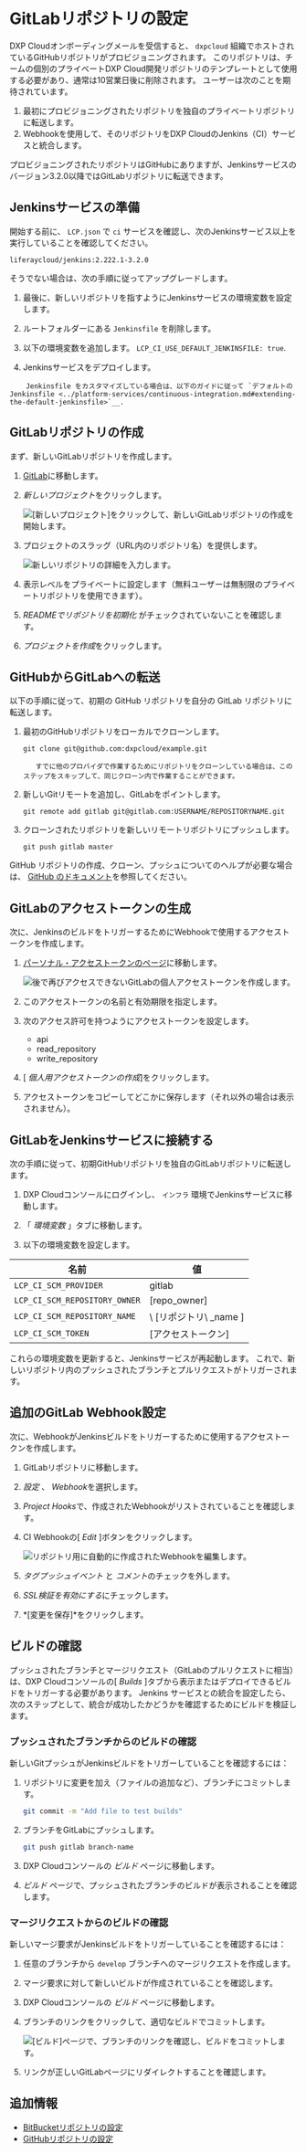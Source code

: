 # GitLabリポジトリの設定

DXP Cloudオンボーディングメールを受信すると、 `dxpcloud` 組織でホストされているGitHubリポジトリがプロビジョニングされます。 このリポジトリは、チームの個別のプライベートDXP Cloud開発リポジトリのテンプレートとして使用する必要があり、通常は10営業日後に削除されます。 ユーザーは次のことを期待されています。

1.  最初にプロビジョニングされたリポジトリを独自のプライベートリポジトリに転送します。
2.  Webhookを使用して、そのリポジトリをDXP CloudのJenkins（CI）サービスと統合します。

プロビジョニングされたリポジトリはGitHubにありますが、Jenkinsサービスのバージョン3.2.0以降ではGitLabリポジトリに転送できます。

## Jenkinsサービスの準備

開始する前に、 `LCP.json` で `ci` サービスを確認し、次のJenkinsサービス以上を実行していることを確認してください。

    liferaycloud/jenkins:2.222.1-3.2.0

そうでない場合は、次の手順に従ってアップグレードします。

1.  最後に、新しいリポジトリを指すようにJenkinsサービスの環境変数を設定します。

2.  ルートフォルダーにある `Jenkinsfile` を削除します。

3.  以下の環境変数を追加します。 `LCP_CI_USE_DEFAULT_JENKINSFILE: true`.

4.  Jenkinsサービスをデプロイします。

<!-- end list -->

``` note::
    Jenkinsfile をカスタマイズしている場合は、以下のガイドに従って `デフォルトの Jenkinsfile <../platform-services/continuous-integration.md#extending-the-default-jenkinsfile>`__.
```

## GitLabリポジトリの作成

まず、新しいGitLabリポジトリを作成します。

1.  [GitLab](https://gitlab.com)に移動します。

2.  *新しいプロジェクト*をクリックします。

    ![[新しいプロジェクト]をクリックして、新しいGitLabリポジトリの作成を開始します。](./configuring-your-gitlab-repository/images/01.png)

3.  プロジェクトのスラッグ（URL内のリポジトリ名）を提供します。

    ![新しいリポジトリの詳細を入力します。](./configuring-your-gitlab-repository/images/02.png)

4.  表示レベルをプライベートに設定します（無料ユーザーは無制限のプライベートリポジトリを使用できます）。

5.  *READMEでリポジトリを初期化* がチェックされていないことを確認します。

6.  *プロジェクトを作成*をクリックします。

## GitHubからGitLabへの転送

以下の手順に従って、初期の GitHub リポジトリを自分の GitLab リポジトリに転送します。

1.  最初のGitHubリポジトリをローカルでクローンします。

    `git clone git@github.com:dxpcloud/example.git`

    ``` note::
       すでに他のプロバイダで作業するためにリポジトリをクローンしている場合は、このステップをスキップして、同じクローン内で作業することができます。
    ```

2.  新しいGitリモートを追加し、GitLabをポイントします。

    `git remote add gitlab git@gitlab.com:USERNAME/REPOSITORYNAME.git`

3.  クローンされたリポジトリを新しいリモートリポジトリにプッシュします。

    `git push gitlab master`

GitHub リポジトリの作成、クローン、プッシュについてのヘルプが必要な場合は、 [GitHub のドキュメント](https://docs.gitlab.com/ee/gitlab-basics/start-using-git.html)を参照してください。

## GitLabのアクセストークンの生成

次に、JenkinsのビルドをトリガーするためにWebhookで使用するアクセストークンを作成します。

1.  [パーソナル・アクセストークンのページ](https://gitlab.com/profile/personal_access_tokens)に移動します。

    ![後で再びアクセスできないGitLabの個人アクセストークンを作成します。](./configuring-your-gitlab-repository/images/03.png)

2.  このアクセストークンの名前と有効期限を指定します。

3.  次のアクセス許可を持つようにアクセストークンを設定します。

      - api
      - read\_repository
      - write\_repository

4.  [ *個人用アクセストークンの作成*]をクリックします。

5.  アクセストークンをコピーしてどこかに保存します（それ以外の場合は表示されません）。

## GitLabをJenkinsサービスに接続する

次の手順に従って、初期GitHubリポジトリを独自のGitLabリポジトリに転送します。

1.  DXP Cloudコンソールにログインし、 `インフラ` 環境でJenkinsサービスに移動します。

2.  「 *環境変数* 」タブに移動します。

3.  以下の環境変数を設定します。

| 名前                            | 値                     |
| ----------------------------- | --------------------- |
| `LCP_CI_SCM_PROVIDER`         | gitlab                |
| `LCP_CI_SCM_REPOSITORY_OWNER` | \[repo\_owner\]   |
| `LCP_CI_SCM_REPOSITORY_NAME`  | \ [リポジトリ\ _name \] |
| `LCP_CI_SCM_TOKEN`            | \[アクセストークン\]        |

これらの環境変数を更新すると、Jenkinsサービスが再起動します。 これで、新しいリポジトリ内のプッシュされたブランチとプルリクエストがトリガーされます。

## 追加のGitLab Webhook設定

次に、WebhookがJenkinsビルドをトリガーするために使用するアクセストークンを作成します。

1.  GitLabリポジトリに移動します。

2.  *設定* 、 *Webhook*を選択します。

3.  *Project Hooks*で、作成されたWebhookがリストされていることを確認します。

4.  CI Webhookの[ *Edit* ]ボタンをクリックします。

    ![リポジトリ用に自動的に作成されたWebhookを編集します。](./configuring-your-gitlab-repository/images/04.png)

5.  *タグプッシュイベント* と *コメント*のチェックを外します。

6.  *SSL検証を有効にする*にチェックします。

7.  *[変更を保存]*をクリックします。

## ビルドの確認

プッシュされたブランチとマージリクエスト（GitLabのプルリクエストに相当）は、DXP Cloudコンソールの[ *Builds* ]タブから表示またはデプロイできるビルドをトリガーする必要があります。 Jenkins サービスとの統合を設定したら、次のステップとして、統合が成功したかどうかを確認するためにビルドを検証します。

### プッシュされたブランチからのビルドの確認

新しいGitプッシュがJenkinsビルドをトリガーしていることを確認するには：

1.  リポジトリに変更を加え（ファイルの追加など）、ブランチにコミットします。

    ``` bash
    git commit -m "Add file to test builds"
    ```

2.  ブランチをGitLabにプッシュします。

    ``` bash
    git push gitlab branch-name
    ```

3.  DXP Cloudコンソールの *ビルド* ページに移動します。

4.  *ビルド* ページで、プッシュされたブランチのビルドが表示されることを確認します。

### マージリクエストからのビルドの確認

新しいマージ要求がJenkinsビルドをトリガーしていることを確認するには：

1.  任意のブランチから `develop` ブランチへのマージリクエストを作成します。

2.  マージ要求に対して新しいビルドが作成されていることを確認します。

3.  DXP Cloudコンソールの *ビルド* ページに移動します。

4.  ブランチのリンクをクリックして、適切なビルドでコミットします。

    ![[ビルド]ページで、ブランチのリンクを確認し、ビルドをコミットします。](./configuring-your-gitlab-repository/images/05.png)

5.  リンクが正しいGitLabページにリダイレクトすることを確認します。

## 追加情報

  - [BitBucketリポジトリの設定](./configuring-your-bitbucket-repository.md)
  - [GitHubリポジトリの設定](./configuring-your-github-repository.md)
